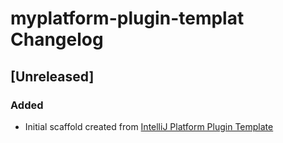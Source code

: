 <!-- Keep a Changelog guide -> https://keepachangelog.com -->

# myplatform-plugin-templat Changelog

## [Unreleased]
### Added
- Initial scaffold created from [IntelliJ Platform Plugin Template](https://github.com/JetBrains/intellij-platform-plugin-template)
